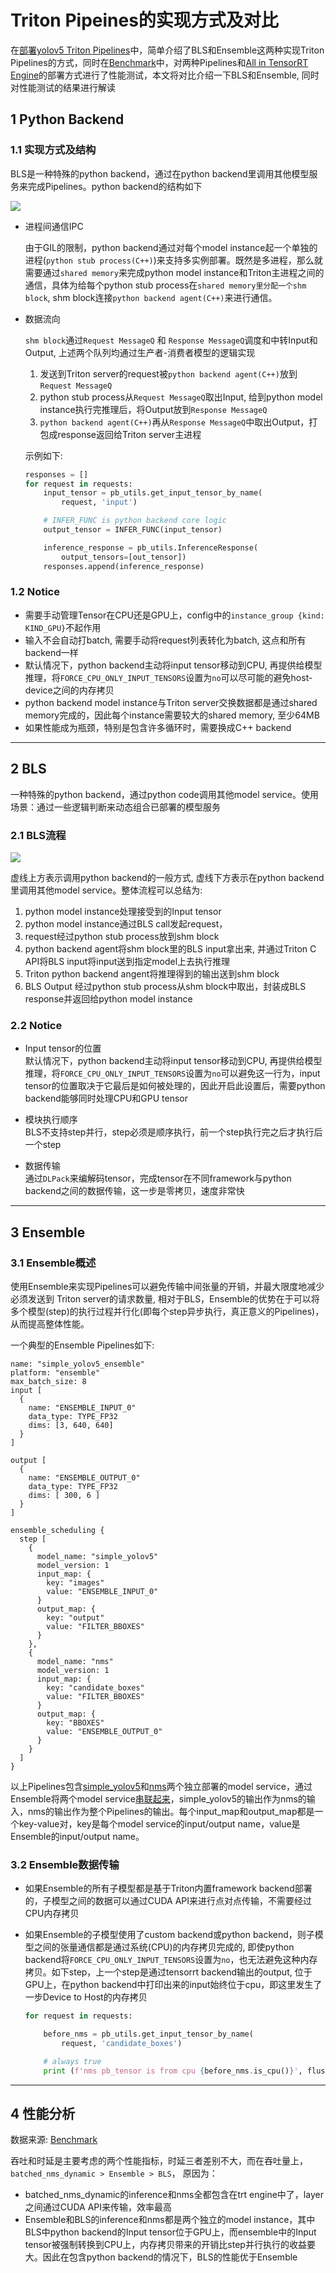 # Triton Pipeines的实现方式及对比

在[部署yolov5 Triton Pipelines](pipelines.md#2-triton-pipelines的实现方式)中，简单介绍了BLS和Ensemble这两种实现Triton Pipelines的方式，同时在[Benchmark](../README_CN.md#benchmark)中，对两种Pipelines和[All in TensorRT Engine](./batchedNMS.md)的部署方式进行了性能测试，本文将对比介绍一下BLS和Ensemble, 同时对性能测试的结果进行解读

## 1 Python Backend

### 1.1 实现方式及结构
BLS是一种特殊的python backend，通过在python backend里调用其他模型服务来完成Pipelines。python backend的结构如下 

![](../assets/python_backend.png)



- 进程间通信IPC 

    由于GIL的限制，python backend通过对每个model instance起一个单独的进程(`python stub process(C++)`)来支持多实例部署。既然是多进程，那么就需要通过`shared memory`来完成python  model instance和Triton主进程之间的通信，具体为给每个python stub process在`shared memory里分配一个shm block`, shm block连接`python backend agent(C++)`来进行通信。


- 数据流向  

    `shm block`通过`Request MessageQ` 和 `Response MessageQ`调度和中转Input和Output, 上述两个队列均通过生产者-消费者模型的逻辑实现
    1. 发送到Triton server的request被`python backend agent(C++)`放到`Request MessageQ`  
    2. python stub process从`Request MessageQ`取出Input, 给到python model instance执行完推理后，将Output放到`Response MessageQ`
    3. `python backend agent(C++)`再从`Response MessageQ`中取出Output，打包成response返回给Triton server主进程
    

    示例如下: 
    ```python
    responses = []
    for request in requests:
        input_tensor = pb_utils.get_input_tensor_by_name(
            request, 'input')

        # INFER_FUNC is python backend core logic
        output_tensor = INFER_FUNC(input_tensor)

        inference_response = pb_utils.InferenceResponse(
            output_tensors=[out_tensor])
        responses.append(inference_response)
    ```

### 1.2 Notice 

- 需要手动管理Tensor在CPU还是GPU上，config中的`instance_group {kind: KIND_GPU}`不起作用
- 输入不会自动打batch, 需要手动将request列表转化为batch, 这点和所有backend一样
- 默认情况下，python backend主动将input tensor移动到CPU, 再提供给模型推理，将`FORCE_CPU_ONLY_INPUT_TENSORS`设置为`no`可以尽可能的避免host-device之间的内存拷贝
- python backend model instance与Triton server交换数据都是通过shared memory完成的，因此每个instance需要较大的shared memory, 至少64MB
- 如果性能成为瓶颈，特别是包含许多循环时，需要换成C++ backend


---

## 2 BLS
一种特殊的python backend，通过python code调用其他model service。使用场景：通过一些逻辑判断来动态组合已部署的模型服务

### 2.1 BLS流程

![](../assets/bls_arc.png)

虚线上方表示调用python backend的一般方式, 虚线下方表示在python backend里调用其他model service。整体流程可以总结为: 


1. python model instance处理接受到的Input tensor
2. python model instance通过BLS call发起request，
3. request经过python stub process放到shm block
4. python backend agent将shm block里的BLS input拿出来, 并通过Triton C API将BLS input将input送到指定model上去执行推理
5. Triton python backend angent将推理得到的输出送到shm block
6. BLS Output 经过python stub process从shm block中取出，封装成BLS response并返回给python model instance

### 2.2 Notice

- Input tensor的位置  
默认情况下，python backend主动将input tensor移动到CPU, 再提供给模型推理，将`FORCE_CPU_ONLY_INPUT_TENSORS`设置为`no`可以避免这一行为，input tensor的位置取决于它最后是如何被处理的，因此开启此设置后，需要python backend能够同时处理CPU和GPU tensor

- 模块执行顺序  
BLS不支持step并行，step必须是顺序执行，前一个step执行完之后才执行后一个step

- 数据传输  
通过`DLPack`来编解码tensor，完成tensor在不同framework与python backend之间的数据传输，这一步是零拷贝，速度非常快



---
## 3 Ensemble

### 3.1 Ensemble概述
使用Ensemble来实现Pipelines可以避免传输中间张量的开销，并最大限度地减少必须发送到 Triton server的请求数量, 相对于BLS，Ensemble的优势在于可以将多个模型(step)的执行过程并行化(即每个step异步执行，真正意义的Pipelines)，从而提高整体性能。

一个典型的Ensemble Pipelines如下:
```
name: "simple_yolov5_ensemble"
platform: "ensemble"
max_batch_size: 8
input [
  {
    name: "ENSEMBLE_INPUT_0"
    data_type: TYPE_FP32
    dims: [3, 640, 640]
  }
]

output [
  {
    name: "ENSEMBLE_OUTPUT_0"
    data_type: TYPE_FP32
    dims: [ 300, 6 ]
  }
]

ensemble_scheduling {
  step [
    {
      model_name: "simple_yolov5"
      model_version: 1
      input_map: {
        key: "images"
        value: "ENSEMBLE_INPUT_0"
      }
      output_map: {
        key: "output"
        value: "FILTER_BBOXES"
      }
    },
    {
      model_name: "nms"
      model_version: 1
      input_map: {
        key: "candidate_boxes"
        value: "FILTER_BBOXES"
      }
      output_map: {
        key: "BBOXES"
        value: "ENSEMBLE_OUTPUT_0"
      }
    }
  ]
}
```
以上Pipelines包含[simple_yolov5](../triton/model_repository/simple_yolov5/config.pbtxt)和[nms](../triton/model_repository/nms/config.pbtxt)两个独立部署的model service，通过Ensemble将两个model service[串联起来](./pipelines.md#31-工作流)，simple_yolov5的输出作为nms的输入，nms的输出作为整个Pipelines的输出。每个input_map和output_map都是一个key-value对，key是每个model service的input/output name，value是Ensemble的input/output name。

### 3.2 Ensemble数据传输

- 如果Ensemble的所有子模型都是基于Triton内置framework backend部署的，子模型之间的数据可以通过CUDA API来进行点对点传输，不需要经过CPU内存拷贝

- 如果Ensemble的子模型使用了custom backend或python backend，则子模型之间的张量通信都是通过系统(CPU)的内存拷贝完成的, 即使python backend将`FORCE_CPU_ONLY_INPUT_TENSORS`设置为`no`，也无法避免这种内存拷贝。如下step，上一个step是通过tensorrt backend输出的output, 位于GPU上，在python backend中打印出来的input始终位于cpu，即这里发生了一步Device to Host的内存拷贝
    ```python
    for request in requests:

        before_nms = pb_utils.get_input_tensor_by_name(
            request, 'candidate_boxes')

        # always true
        print (f'nms pb_tensor is from cpu {before_nms.is_cpu()}', flush=True)
    ```
---
## 4 性能分析
数据来源: [Benchmark](../README_CN.md#benchmark)

吞吐和时延是主要考虑的两个性能指标，时延三者差别不大，而在吞吐量上，`batched_nms_dynamic > Ensemble > BLS`， 原因为：
- batched_nms_dynamic的inference和nms全都包含在trt engine中了，layer之间通过CUDA API来传输，效率最高
-  Ensemble和BLS的inference和nms都是两个独立的model instance，其中BLS中python backend的Input tensor位于GPU上，而ensemble中的Input tensor被强制转换到CPU上，内存拷贝带来的开销比step并行执行的收益要大。因此在包含python backend的情况下，BLS的性能优于Ensemble